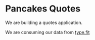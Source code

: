 # Pancakes Quotes  

We are building a quotes application.

We are consuming our data from [type.fit](https://type.fit)
